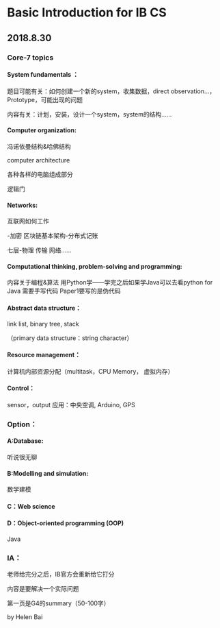 # Basic Introduction for IB CS

## 2018.8.30

### Core-7 topics

#### System fundamentals ：

题目可能有关：如何创建一个新的system，收集数据，direct observation…，Prototype，可能出现的问题

内容有关：计划，安装，设计一个system，system的结构……
#### Computer organization:

冯诺依曼结构&哈佛结构

computer architecture

各种各样的电脑组成部分

逻辑门

#### Networks:

互联网如何工作

-加密
区块链基本架构-分布式记账

七层-物理 传输 网络……

#### Computational thinking, problem-solving and programming:

内容关于编程&算法
用Python学——学完之后如果学Java可以去看python for Java
需要手写代码
Paper1要写的是伪代码

#### Abstract data structure：

link list, binary tree, stack

（primary data structure：string character）

#### Resource management： 

计算机内部资源分配（multitask，CPU Memory， 虚拟内存）

#### Control：

sensor，output
应用：中央空调, Arduino, GPS

### Option：
#### A:Database:

听说很无聊

#### B:Modelling and simulation:

数学建模

#### C：Web science
#### D：Object-oriented programming (OOP)

Java

### IA：

老师给完分之后，IB官方会重新给它打分

内容是要解决一个实际问题

第一页是G4的summary（50-100字）

by Helen Bai
